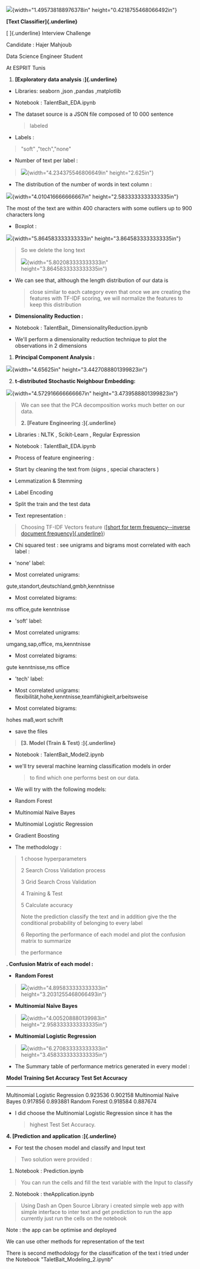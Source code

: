 ![](.//media/image8.png){width="1.495738188976378in"
height="0.4218755468066492in"}

**[Text Classifier]{.underline}**

[ ]{.underline} Interview Challenge

Candidate : Hajer Mahjoub

Data Science Engineer Student

At ESPRIT Tunis

1.  **[Exploratory data analysis :]{.underline}**

-   Libraries: seaborn ,json ,pandas ,matplotlib

-   Notebook : TalentBait\_EDA.ipynb

-   The dataset source is a JSON file composed of 10 000 sentence
    > labeled

<!-- -->

-   Labels :

> "soft" ,"tech","none"

-   Number of text per label :

> ![](.//media/image1.png){width="4.234375546806649in" height="2.625in"}

-   The distribution of the number of words in text column :

![](.//media/image5.png){width="4.010416666666667in"
height="2.5833333333333335in"}

The most of the text are within 400 characters with some outliers up to
900 characters long

-   Boxplot :

![](.//media/image9.png){width="5.864583333333333in"
height="3.8645833333333335in"}

> So we delete the long text
>
> ![](.//media/image6.png){width="5.802083333333333in"
> height="3.8645833333333335in"}

-   We can see that, although the length distribution of our data is
    > close similar to each category even that once we are creating the
    > features with TF-IDF scoring, we will normalize the features to
    > keep this distribution

<!-- -->

-   **Dimensionality Reduction :**

<!-- -->

-   Notebook : TalentBait\_ DimensionalityReduction.ipynb

-   We\'ll perform a dimensionality reduction technique to plot the
    observations in 2 dimensions

1.  **Principal Component Analysis :**

![](.//media/image10.png){width="4.65625in"
height="3.4427088801399823in"}

2.  **t-distributed Stochastic Neighbour Embedding:**

![](.//media/image7.png){width="4.572916666666667in"
height="3.4739588801399823in"}

> We can see that the PCA decomposition works much better on our data.
>
> **2. [Feature Engineering :]{.underline}**

-   Libraries : NLTK , Scikit-Learn , Regular Expression

-   Notebook : TalentBait\_EDA.ipynb

-   Process of feature engineering :

<!-- -->

-   Start by cleaning the text from (signs , special characters )

-   Lemmatization & Stemming

-   Label Encoding

-   Split the train and the test data

-   Text representation :

> Choosing TF-IDF Vectors feature ([[short for term frequency--inverse
> document
> frequency]{.underline}](https://en.wikipedia.org/wiki/Tf%E2%80%93idf))

-   Chi squared test : see unigrams and bigrams most correlated with
    each label :

<!-- -->

-   \'none\' label:

<!-- -->

-   Most correlated unigrams:

gute,standort,deutschland,gmbh,kenntnisse

-   Most correlated bigrams:

ms office,gute kenntnisse

-   \'soft\' label:

<!-- -->

-   Most correlated unigrams:

umgang,sap,office, ms,kenntnisse

-   Most correlated bigrams:

gute kenntnisse,ms office

-   \'tech\' label:

<!-- -->

-   Most correlated unigrams:
    flexibilität,hohe,kenntnisse,teamfähigkeit,arbeitsweise

<!-- -->

-   Most correlated bigrams:

hohes maß,wort schrift

-   save the files

> **[3. Model (Train & Test) :]{.underline}**

-   Notebook : TalentBait\_Model2.ipynb

-   we\'ll try several machine learning classification models in order
    > to find which one performs best on our data.

-   We will try with the following models:

<!-- -->

-   Random Forest

-   Multinomial Naïve Bayes

-   Multinomial Logistic Regression

-   Gradient Boosting

<!-- -->

-   The methodology :

> 1 choose hyperparameters
>
> 2 Search Cross Validation process
>
> 3 Grid Search Cross Validation
>
> 4 Training & Test
>
> 5 Calculate accuracy
>
> Note the prediction classify the text and in addition give the the
> conditional probability of belonging to every label
>
> 6 Reporting the performance of each model and plot the confusion
> matrix to summarize
>
> the performance

**. Confusion Matrix of each model :**

-   **Random Forest**

> ![](.//media/image2.png){width="4.895833333333333in"
> height="3.2031255468066493in"}

-   **Multinomial Naïve Bayes**

> ![](.//media/image4.png){width="4.005208880139983in"
> height="2.9583333333333335in"}

-   **Multinomial Logistic Regression**

> ![](.//media/image3.png){width="6.270833333333333in"
> height="3.4583333333333335in"}

-   The Summary table of performance metrics generated in every model :

  **Model**                         **Training Set Accuracy**   **Test Set Accuracy**
  --------------------------------- --------------------------- -----------------------
  Multinomial Logistic Regression   0.923536                    0.902158
  Multinomial Naïve Bayes           0.917856                    0.893881
  Random Forest                     0.918584                    0.887674

-   I did choose the Multinomial Logistic Regression since it has the
    > highest Test Set Accuracy.

**4. [Prediction and application :]{.underline}**

-   For test the chosen model and classify and Input text

> Two solution were provided :

1.  Notebook : Prediction.ipynb

> You can run the cells and fill the text variable with the Input to
> classify

2.  Notebook : theApplication.ipynb

> Using Dash an Open Source Library i created simple web app with simple
> interface to inter text and get prediction to run the app currently
> just run the cells on the notebook

Note : the app can be optimise and deployed

We can use other methods for representation of the text

There is second methodology for the classification of the text i tried
under the Notebook "TaletBait\_Modeling\_2.ipynb"
